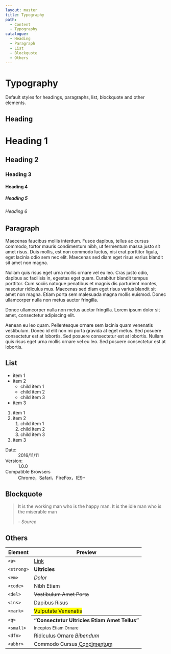 ```yaml
---
layout: master
title: Typography
path:
  - Content
  - Typography
catalogue:
  - Heading
  - Paragraph
  - List
  - Blockquote
  - Others
---
```


# Typography

Default styles for headings, paragraphs, list, blockquote and other elements.

## Heading

<div>
  <h1>Heading 1</h1>
  <h2>Heading 2</h2>
  <h3>Heading 3</h3>
  <h4>Heading 4</h4>
  <h5>Heading 5</h5>
  <h6>Heading 6</h6>
</div>

## Paragraph
<p>
  Maecenas faucibus mollis interdum. Fusce dapibus, tellus ac cursus commodo,
  tortor mauris condimentum nibh, ut fermentum massa justo sit amet risus.
  Duis mollis, est non commodo luctus, nisi erat porttitor ligula, eget lacinia
  odio sem nec elit. Maecenas sed diam eget risus varius blandit sit amet non magna.
</p>
<p>
  Nullam quis risus eget urna mollis ornare vel eu leo. Cras justo odio,
  dapibus ac facilisis in, egestas eget quam. Curabitur blandit tempus
  porttitor. Cum sociis natoque penatibus et magnis dis parturient montes,
  nascetur ridiculus mus. Maecenas sed diam eget risus varius blandit sit amet
  non magna. Etiam porta sem malesuada magna mollis euismod. Donec ullamcorper
  nulla non metus auctor fringilla.
</p>
<p>
  Donec ullamcorper nulla non metus auctor fringilla. Lorem ipsum dolor sit amet, consectetur adipiscing elit.
</p>
<p>
  Aenean eu leo quam. Pellentesque ornare sem lacinia quam venenatis vestibulum.
  Donec id elit non mi porta gravida at eget metus. Sed posuere consectetur est
  at lobortis. Sed posuere consectetur est at lobortis. Nullam quis risus eget
  urna mollis ornare vel eu leo. Sed posuere consectetur est at lobortis.
</p>

## List
<ul>
  <li>item 1</li>
  <li>
    item 2
    <ul>
      <li>child item 1</li>
      <li>child item 2</li>
      <li>child item 3</li>
    </ul>
  </li>
  <li>item 3</li>
</ul>

<ol>
  <li>item 1</li>
  <li>
    item 2
    <ol>
      <li>child item 1</li>
      <li>child item 2</li>
      <li>child item 3</li>
    </ol>
  </li>
  <li>item 3</li>
</ol>

<dl>
  <dt>Date:</dt>
  <dd>2016/11/11</dd>
  <dt>Version:</dt>
  <dd>1.0.0</dd>
  <dt>Compatible Browsers</dt>
  <dd>Chrome，Safari，FireFox，IE9+</dd>
</dl>

## Blockquote

<blockquote>
  <p>It is the working man who is the happy man. It is the idle man who is the miserable man</p>
  <cite>- Source</cite>
</blockquote>

## Others

<table class="table table--bordered">
  <thead>
    <tr>
      <th>Element</th>
      <th>Preview</th>
    </tr>
  </thead>
  <tbody>
    <tr>
      <td><code>&lt;a&gt;</code></td>
      <td><a href="#">Link</a></td>
    </tr>
    <tr>
      <td><code>&lt;strong&gt;</code></td>
      <td><strong>Ultricies</strong></td>
    </tr>
    <tr>
      <td><code>&lt;em&gt;</code></td>
      <td><em>Dolor</em></td>
    </tr>
    <tr>
      <td><code>&lt;code&gt;</code></td>
      <td>Nibh Etiam</td>
    </tr>
    <tr>
      <td><code>&lt;del&gt;</code></td>
      <td><del>Vestibulum Amet Porta</del></td>
    </tr>
    <tr>
      <td><code>&lt;ins&gt;</code></td>
      <td><ins>Dapibus Risus</ins></td>
    </tr>
    <tr>
      <td><code>&lt;mark&gt;</code></td>
      <td><mark>Vulputate Venenatis</mark></td>
    </tr>
    <tr>
      <td><code>&lt;q&gt;</code></td>
      <th><q>Consectetur Ultricies Etiam Amet Tellus</q></th>
    </tr>
    <tr>
      <td><code>&lt;small&gt;</code></td>
      <td><small>Inceptos Etiam Ornare</small></td>
    </tr>
    <tr>
      <td><code>&lt;dfn&gt;</code></td>
      <td>Ridiculus Ornare <dfn title="Ornare Elit Vehicula">Bibendum</dfn></td>
    </tr>
    <tr>
      <td><code>&lt;abbr&gt;</code></td>
      <td>Commodo Cursus <abbr title="Ornare Elit Vehicula">Condimentum</abbr></td>
    </tr>
  </tbody>
</table>
